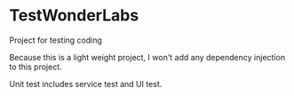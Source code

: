# TestWonderLabs
Project for testing coding

Because this is a light weight project, I won't add any dependency injection to this project.

Unit test includes service test and UI test.
